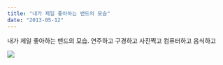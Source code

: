 ```yaml
---
title: "내가 제일 좋아하는 밴드의 모습"
date: "2013-05-12"
---
```


내가 제일 좋아하는 밴드의 모습. 연주하고 구경하고 사진찍고 컴퓨터하고 음식하고

![](../photo/2013-05-12-내가_제일_좋아하는_밴드의_모습.jpg)